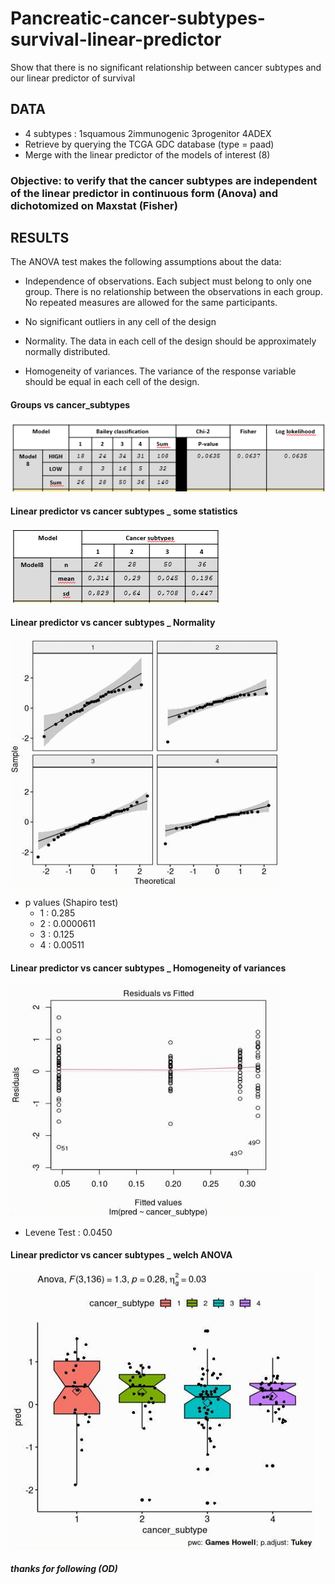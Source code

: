 # Pancreatic-cancer-subtypes-survival-linear-predictor
Show that there is no significant relationship between cancer subtypes and our linear predictor of survival



## DATA
- 4 subtypes : 1squamous 2immunogenic 3progenitor 4ADEX
- Retrieve by querying the TCGA GDC database (type = paad)
- Merge with the linear predictor of the models of interest (8)

### Objective: to verify that the cancer subtypes are independent of the linear predictor in continuous form (Anova) and dichotomized on Maxstat (Fisher)  

## RESULTS
The ANOVA test makes the following assumptions about the data:

- Independence of observations. Each subject must belong to only one group. There is no relationship between the observations in each group. No repeated measures are allowed for the same participants.

- No significant outliers in any cell of the design

- Normality. The data in each cell of the design should be approximately normally distributed.

- Homogeneity of variances. The variance of the response variable should be equal in each cell of the design.

#### Groups vs cancer_subtypes
![Image of aciduino on protoboard](https://github.com/dinaOuahbi/pancreatic-cancer-subtypes-survival-linear-predictor/blob/main/groups_subtypes.png)

#### Linear predictor vs cancer subtypes _ some statistics 
![Image of aciduino on protoboard](https://github.com/dinaOuahbi/pancreatic-cancer-subtypes-survival-linear-predictor/blob/main/linearPred_subtypes.png)

#### Linear predictor vs cancer subtypes _ Normality
![Image of aciduino on protoboard](https://github.com/dinaOuahbi/pancreatic-cancer-subtypes-survival-linear-predictor/blob/main/norm_hypo.png)
- p values (Shapiro test)
  - 1 : 0.285
  - 2 : 0.0000611
  - 3 : 0.125
  - 4 : 0.00511

#### Linear predictor vs cancer subtypes _ Homogeneity of variances
![Image of aciduino on protoboard](https://github.com/dinaOuahbi/pancreatic-cancer-subtypes-survival-linear-predictor/blob/main/homoG_hypo.png)
- Levene Test : 0.0450

#### Linear predictor vs cancer subtypes _ welch ANOVA
![Image of aciduino on protoboard](https://github.com/dinaOuahbi/pancreatic-cancer-subtypes-survival-linear-predictor/blob/main/welsh_anova.png)





##### thanks for following (OD)

